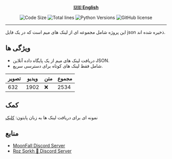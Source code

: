 <div align="center">

[**🇺🇸 English**](README.md)
</div>

<p align="center">
    <img src="https://img.shields.io/github/languages/code-size/robonamari/meme-database?style=flat" alt="Code Size">
    <img src="https://tokei.rs/b1/github/robonamari/meme-database?style=flat" alt="Total lines">
    <img src="https://img.shields.io/badge/python-%5E3.7-blue" alt="Python Versions">
    <img src="https://img.shields.io/github/license/robonamari/meme-database" alt="GitHub license">
</p>

---

این پروژه شامل مجموعه ای از لینک های میم است که در یک فایل json ذخیره شده اند.

## ویژگی ها
- دریافت لینک های میم از یک پایگاه داده آنلاین JSON.  
- شامل فقط لینک های کوتاه برای دسترسی سریع.

| تصویر | ویدیو  | متن | مجموع  |  
| ------ | ------ | ---- | ------ |  
| 632    | 1902   | ❌   | 2534   |

## کمک
نمونه ای برای دریافت لینک ها به زبان پایتون:
[کلیک](https://github.com/robonamari/meme-database/blob/main/main.py)

## منابع
* [MoonFall Discord Server](https://discord.gg/BsaC3QgEQz)
* [Roz Sorkh 🌹 Discord Server](https://discord.gg/a7jbGR99bW)
